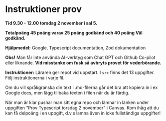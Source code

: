 # Instruktioner prov

**Tid 9.30 - 12.00 torsdag 2 november i sal 5.**

**Totalpoäng 45 poäng varav 25 poäng godkänd och 40 poäng Väl godkänd.**

**Hjälpmedel:** Google, Typescript documentation, Zod dokumentation

**Obs!** Man får inte använda AI-verktyg som Chat GPT och Github Co-pilot eller liknande. 
**Vid misstanke om fusk så avbryts provet för vederbörande.**

**Instruktioner:**
Läraren ger repot vid uppstart. I ```src``` finns det 13 uppgifter. Följ instruktionerna i varje fil. 

Om du vill språkgranska din text i .md-filerna går det bra att kopiera in i ex Google docs, men lägg tillbaka texten i filen när du är färdig.

När man är klar pushar man sitt egna repo och lämnar in länken under uppgiften "Prov Typescript torsdag 2 november" i Canvas.
Kom ihåg att du kan få delpoäng i en uppgift, d.v.s lämna även in icke fullständiga uppgifter!
